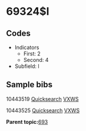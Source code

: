 # 69324$l

## Codes

-   Indicators
    -   First: 2
    -   Second: 4
-   Subfield: l

## Sample bibs

10443519 [Quicksearch](https://search.library.yale.edu/catalog/10443519) [VXWS](http://prodorbis.library.yale.edu:7014/vxws/GetHoldingsService?bibId=10443519)

10443525 [Quicksearch](https://search.library.yale.edu/catalog/10443525) [VXWS](http://prodorbis.library.yale.edu:7014/vxws/GetHoldingsService?bibId=10443525)

**Parent topic:**[693](../../tags/693/693.md)

